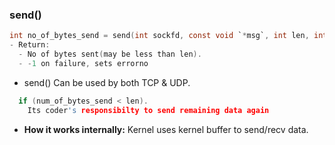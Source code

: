 ### send()
```c
int no_of_bytes_send = send(int sockfd, const void `*msg`, int len, int flags) 
- Return: 
  - No of bytes sent(may be less than len).  
  - -1 on failure, sets errorno
```
- send() Can be used by both TCP & UDP.
```c
  if (num_of_bytes_send < len). 
    Its coder's responsibilty to send remaining data again
```
- **How it works internally:** Kernel uses kernel buffer to send/recv data.
